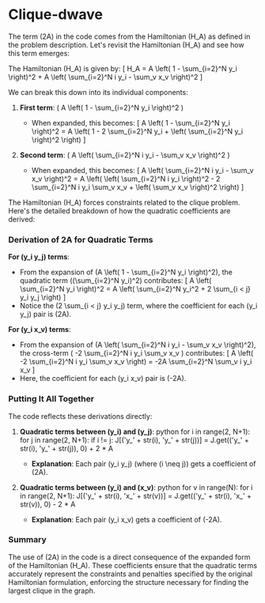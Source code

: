 # Clique-dwave
The term \(2A\) in the code comes from the Hamiltonian \(H_A\) as defined in the problem description. Let's revisit the Hamiltonian \(H_A\) and see how this term emerges:

The Hamiltonian \(H_A\) is given by:
\[ H_A = A \left( 1 - \sum_{i=2}^N y_i \right)^2 + A \left( \sum_{i=2}^N i y_i - \sum_v x_v \right)^2 \]

We can break this down into its individual components:

1. **First term**: \( A \left( 1 - \sum_{i=2}^N y_i \right)^2 \)
   - When expanded, this becomes:
     \[ A \left( 1 - \sum_{i=2}^N y_i \right)^2 = A \left( 1 - 2 \sum_{i=2}^N y_i + \left( \sum_{i=2}^N y_i \right)^2 \right) \]

2. **Second term**: \( A \left( \sum_{i=2}^N i y_i - \sum_v x_v \right)^2 \)
   - When expanded, this becomes:
     \[ A \left( \sum_{i=2}^N i y_i - \sum_v x_v \right)^2 = A \left( \left( \sum_{i=2}^N i y_i \right)^2 - 2 \sum_{i=2}^N i y_i \sum_v x_v + \left( \sum_v x_v \right)^2 \right) \]

The Hamiltonian \(H_A\) forces constraints related to the clique problem. Here's the detailed breakdown of how the quadratic coefficients are derived:

### Derivation of 2A for Quadratic Terms

**For \(y_i y_j\) terms**:
- From the expansion of \(A \left( 1 - \sum_{i=2}^N y_i \right)^2\), the quadratic term \((\sum_{i=2}^N y_i)^2\) contributes:
  \[ A \left( \sum_{i=2}^N y_i \right)^2 = A \left( \sum_{i=2}^N y_i^2 + 2 \sum_{i < j} y_i y_j \right) \]
- Notice the \(2 \sum_{i < j} y_i y_j\) term, where the coefficient for each \(y_i y_j\) pair is \(2A\).

**For \(y_i x_v\) terms**:
- From the expansion of \(A \left( \sum_{i=2}^N i y_i - \sum_v x_v \right)^2\), the cross-term \( -2 \sum_{i=2}^N i y_i \sum_v x_v \) contributes:
  \[ A \left( -2 \sum_{i=2}^N i y_i \sum_v x_v \right) = -2A \sum_{i=2}^N \sum_v i y_i x_v \]
- Here, the coefficient for each \(y_i x_v\) pair is \(-2A\).

### Putting It All Together

The code reflects these derivations directly:

1. **Quadratic terms between \(y_i\) and \(y_j\)**:
   python
   for i in range(2, N+1):
       for j in range(2, N+1):
           if i != j:
               J[('y_' + str(i), 'y_' + str(j))] = J.get(('y_' + str(i), 'y_' + str(j)), 0) + 2 * A
   
   - **Explanation**: Each pair \(y_i y_j\) (where \(i \neq j\)) gets a coefficient of \(2A\).

2. **Quadratic terms between \(y_i\) and \(x_v\)**:
   python
   for v in range(N):
       for i in range(2, N+1):
           J[('y_' + str(i), 'x_' + str(v))] = J.get(('y_' + str(i), 'x_' + str(v)), 0) - 2 * A
   
   - **Explanation**: Each pair \(y_i x_v\) gets a coefficient of \(-2A\).

### Summary
The use of \(2A\) in the code is a direct consequence of the expanded form of the Hamiltonian \(H_A\). These coefficients ensure that the quadratic terms accurately represent the constraints and penalties specified by the original Hamiltonian formulation, enforcing the structure necessary for finding the largest clique in the graph.
